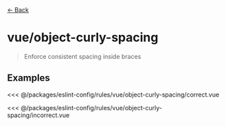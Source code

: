 [&#x2190; Back](./)
# vue/object-curly-spacing <badge text="warn" type="warn" vertical="middle"/>

> Enforce consistent spacing inside braces

## Examples

<code-highlight>
 
<div slot="correct">

<<< @/packages/eslint-config/rules/vue/object-curly-spacing/correct.vue

</div>

 
<div slot="incorrect">

<<< @/packages/eslint-config/rules/vue/object-curly-spacing/incorrect.vue

</div>

 
</code-highlight>

